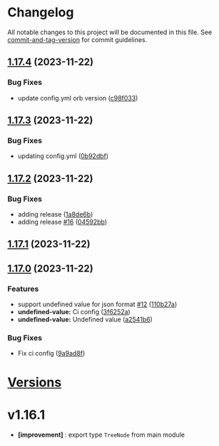 # Changelog

All notable changes to this project will be documented in this file. See [commit-and-tag-version](https://github.com/absolute-version/commit-and-tag-version) for commit guidelines.

## [1.17.4](https://github.com/Tracktor/treege-consumer/compare/1.17.3...1.17.4) (2023-11-22)


### Bug Fixes

* update config.yml orb version ([c98f033](https://github.com/Tracktor/treege-consumer/commit/c98f0334802265fe04da80cf88c33ad4ee8f5c43))

## [1.17.3](https://github.com/Tracktor/treege-consumer/compare/1.17.2...1.17.3) (2023-11-22)


### Bug Fixes

* updating config.yml ([0b92dbf](https://github.com/Tracktor/treege-consumer/commit/0b92dbf2d3757ecaf54782faf093a25db221c78a))

## [1.17.2](https://github.com/Tracktor/treege-consumer/compare/1.17.1...1.17.2) (2023-11-22)


### Bug Fixes

* adding release ([1a8de6b](https://github.com/Tracktor/treege-consumer/commit/1a8de6b5c43611b9e4c2493dea5ed56477cf9e50))
* adding release [#16](https://github.com/Tracktor/treege-consumer/issues/16) ([04592bb](https://github.com/Tracktor/treege-consumer/commit/04592bb67742ccd8b3dd6f5e42ee1f5306bff371))

## [1.17.1](https://github.com/Tracktor/treege-consumer/compare/1.17.0...1.17.1) (2023-11-22)

## [1.17.0](https://github.com/Tracktor/treege-consumer/compare/1.16.1...1.17.0) (2023-11-22)


### Features

* support undefined value for json format [#12](https://github.com/Tracktor/treege-consumer/issues/12) ([110b27a](https://github.com/Tracktor/treege-consumer/commit/110b27a4cd2e36f543c62488fe65ad4264431682))
* **undefined-value:** Ci config ([3f6252a](https://github.com/Tracktor/treege-consumer/commit/3f6252a618ef7965d6fd00dce89e31a62c954a1f))
* **undefined-value:** Undefined value ([a2541b6](https://github.com/Tracktor/treege-consumer/commit/a2541b6a99aacf45df678da757f5905167cef155))


### Bug Fixes

* Fix ci config ([9a9ad8f](https://github.com/Tracktor/treege-consumer/commit/9a9ad8f61a28421208fd4f4f6f13832576de7325))

# [Versions](https://github.com/Tracktor/treege-consumer/releases)

# v1.16.1
- **[improvement]** : export type `TreeNode` from main module
